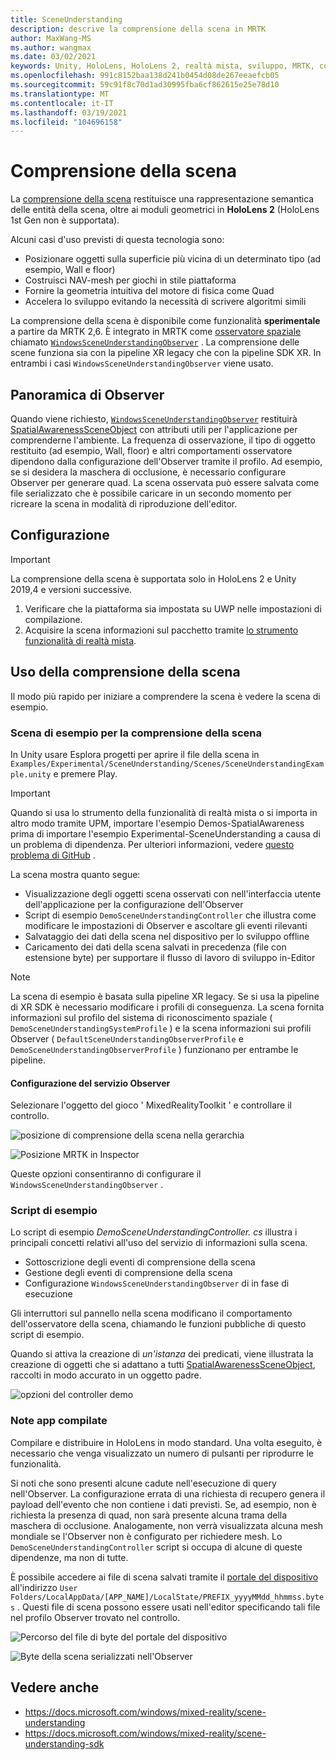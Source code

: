```yaml
---
title: SceneUnderstanding
description: descrive la comprensione della scena in MRTK
author: MaxWang-MS
ms.author: wangmax
ms.date: 03/02/2021
keywords: Unity, HoloLens, HoloLens 2, realtà mista, sviluppo, MRTK, comprensione della scena
ms.openlocfilehash: 991c8152baa138d241b0454d08de267eeaefcb05
ms.sourcegitcommit: 59c91f8c70d1ad30995fba6cf862615e25e78d10
ms.translationtype: MT
ms.contentlocale: it-IT
ms.lasthandoff: 03/19/2021
ms.locfileid: "104696158"
---
```

# <a name="scene-understanding"></a>Comprensione della scena

La [comprensione della scena](https://docs.microsoft.com/windows/mixed-reality/scene-understanding) restituisce una rappresentazione semantica delle entità della scena, oltre ai moduli geometrici in __HoloLens 2__ (HoloLens 1st Gen non è supportata).

Alcuni casi d'uso previsti di questa tecnologia sono:
* Posizionare oggetti sulla superficie più vicina di un determinato tipo (ad esempio, Wall e floor)
* Costruisci NAV-mesh per giochi in stile piattaforma
* Fornire la geometria intuitiva del motore di fisica come Quad
* Accelera lo sviluppo evitando la necessità di scrivere algoritmi simili

La comprensione della scena è disponibile come funzionalità __sperimentale__ a partire da MRTK 2,6. È integrato in MRTK come [osservatore spaziale](spatial-awareness-getting-started.md#register-observers) chiamato [`WindowsSceneUnderstandingObserver`](xref:Microsoft.MixedReality.Toolkit.WindowsSceneUnderstanding.Experimental.WindowsSceneUnderstandingObserver) . La comprensione delle scene funziona sia con la pipeline XR legacy che con la pipeline SDK XR. In entrambi i casi `WindowsSceneUnderstandingObserver` viene usato.

## <a name="observer-overview"></a>Panoramica di Observer

Quando viene richiesto, [`WindowsSceneUnderstandingObserver`](xref:Microsoft.MixedReality.Toolkit.WindowsSceneUnderstanding.Experimental.WindowsSceneUnderstandingObserver) restituirà [SpatialAwarenessSceneObject](xref:Microsoft.MixedReality.Toolkit.Experimental.SpatialAwareness.SpatialAwarenessSceneObject) con attributi utili per l'applicazione per comprenderne l'ambiente. La frequenza di osservazione, il tipo di oggetto restituito (ad esempio, Wall, floor) e altri comportamenti osservatore dipendono dalla configurazione dell'Observer tramite il profilo. Ad esempio, se si desidera la maschera di occlusione, è necessario configurare Observer per generare quad. La scena osservata può essere salvata come file serializzato che è possibile caricare in un secondo momento per ricreare la scena in modalità di riproduzione dell'editor.

## <a name="setup"></a>Configurazione

> [!IMPORTANT]
> La comprensione della scena è supportata solo in HoloLens 2 e Unity 2019,4 e versioni successive.

1. Verificare che la piattaforma sia impostata su UWP nelle impostazioni di compilazione.
1. Acquisire la scena informazioni sul pacchetto tramite [lo strumento funzionalità di realtà mista](https://aka.ms/MRFeatureTool).

## <a name="using-scene-understanding"></a>Uso della comprensione della scena

Il modo più rapido per iniziare a comprendere la scena è vedere la scena di esempio.

### <a name="scene-understanding-sample-scene"></a>Scena di esempio per la comprensione della scena

In Unity usare Esplora progetti per aprire il file della scena in `Examples/Experimental/SceneUnderstanding/Scenes/SceneUnderstandingExample.unity` e premere Play.

> [!IMPORTANT]
> Quando si usa lo strumento della funzionalità di realtà mista o si importa in altro modo tramite UPM, importare l'esempio Demos-SpatialAwareness prima di importare l'esempio Experimental-SceneUnderstanding a causa di un problema di dipendenza. Per ulteriori informazioni, vedere [questo problema di GitHub](https://github.com/microsoft/MixedRealityToolkit-Unity/issues/9431) .

La scena mostra quanto segue:

* Visualizzazione degli oggetti scena osservati con nell'interfaccia utente dell'applicazione per la configurazione dell'Observer
* Script di esempio `DemoSceneUnderstandingController` che illustra come modificare le impostazioni di Observer e ascoltare gli eventi rilevanti
* Salvataggio dei dati della scena nel dispositivo per lo sviluppo offline
* Caricamento dei dati della scena salvati in precedenza (file con estensione byte) per supportare il flusso di lavoro di sviluppo in-Editor

> [!NOTE] 
> La scena di esempio è basata sulla pipeline XR legacy. Se si usa la pipeline di XR SDK è necessario modificare i profili di conseguenza. La scena fornita informazioni sul profilo del sistema di riconoscimento spaziale ( `DemoSceneUnderstandingSystemProfile` ) e la scena informazioni sui profili Observer ( `DefaultSceneUnderstandingObserverProfile` e `DemoSceneUnderstandingObserverProfile` ) funzionano per entrambe le pipeline.

#### <a name="configuring-the-observer-service"></a>Configurazione del servizio Observer

Selezionare l'oggetto del gioco ' MixedRealityToolkit ' e controllare il controllo.

![posizione di comprensione della scena nella gerarchia](../images/spatial-awareness/MRTKHierarchy.png)

![Posizione MRTK in Inspector](../images/spatial-awareness/MRTKLocation.png)

Queste opzioni consentiranno di configurare il `WindowsSceneUnderstandingObserver` .

### <a name="example-script"></a>Script di esempio

Lo script di esempio _DemoSceneUnderstandingController. cs_ illustra i principali concetti relativi all'uso del servizio di informazioni sulla scena.

* Sottoscrizione degli eventi di comprensione della scena
* Gestione degli eventi di comprensione della scena
* Configurazione `WindowsSceneUnderstandingObserver` di in fase di esecuzione

Gli interruttori sul pannello nella scena modificano il comportamento dell'osservatore della scena, chiamando le funzioni pubbliche di questo script di esempio.

Quando si attiva la creazione di *un'istanza* dei predicati, viene illustrata la creazione di oggetti che si adattano a tutti [SpatialAwarenessSceneObject](xref:Microsoft.MixedReality.Toolkit.Experimental.SpatialAwareness.SpatialAwarenessSceneObject), raccolti in modo accurato in un oggetto padre.

![opzioni del controller demo](../images/spatial-awareness/Controller.png)

### <a name="built-app-notes"></a>Note app compilate

Compilare e distribuire in HoloLens in modo standard. Una volta eseguito, è necessario che venga visualizzato un numero di pulsanti per riprodurre le funzionalità.

Si noti che sono presenti alcune cadute nell'esecuzione di query nell'Observer. La configurazione errata di una richiesta di recupero genera il payload dell'evento che non contiene i dati previsti. Se, ad esempio, non è richiesta la presenza di quad, non sarà presente alcuna trama della maschera di occlusione. Analogamente, non verrà visualizzata alcuna mesh mondiale se l'Observer non è configurato per richiedere mesh. Lo `DemoSceneUnderstandingController` script si occupa di alcune di queste dipendenze, ma non di tutte.

È possibile accedere ai file di scena salvati tramite il [portale del dispositivo](https://docs.microsoft.com/windows/mixed-reality/using-the-windows-device-portal) all'indirizzo `User Folders/LocalAppData/[APP_NAME]/LocalState/PREFIX_yyyyMMdd_hhmmss.bytes` . Questi file di scena possono essere usati nell'editor specificando tali file nel profilo Observer trovato nel controllo.

![Percorso del file di byte del portale del dispositivo](../images/spatial-awareness/BytesInDevicePortal.png)

![Byte della scena serializzati nell'Observer](../images/spatial-awareness/BytesLocationInObserver.png)

## <a name="see-also"></a>Vedere anche

* https://docs.microsoft.com/windows/mixed-reality/scene-understanding
* https://docs.microsoft.com/windows/mixed-reality/scene-understanding-sdk
